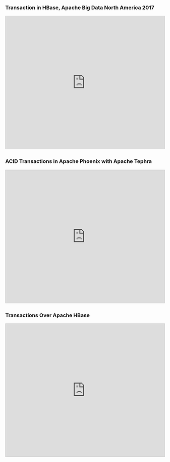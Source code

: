 <!--
 Licensed to the Apache Software Foundation (ASF) under one
 or more contributor license agreements. See the NOTICE file
 distributed with this work for additional information
 regarding copyright ownership. The ASF licenses this file
 to you under the Apache License, Version 2.0 (the
 "License"); you may not use this file except in compliance
 with the License. You may obtain a copy of the License at

     http://www.apache.org/licenses/LICENSE-2.0

 Unless required by applicable law or agreed to in writing, software
 distributed under the License is distributed on an "AS IS" BASIS,
 WITHOUT WARRANTIES OR CONDITIONS OF ANY KIND, either express or implied.
 See the License for the specific language governing permissions and
 limitations under the License.
-->

<head>
  <title>Presentations</title>
</head>

### Transaction in HBase, Apache Big Data North America 2017
<iframe src="http://www.slideshare.net/slideshow/embed_code/key/9UNt997afi3Kx6" width="510" height="420" frameborder="0" marginwidth="0" marginheight="0" scrolling="no" style="border:1px solid #CCC; border-width:1px; margin-bottom:5px; max-width: 100%;" allowfullscreen="true"> </iframe>

### ACID Transactions in Apache Phoenix with Apache Tephra
<iframe src="http://www.slideshare.net/slideshow/embed_code/key/D6S5HjMQqa76Fb" width="510" height="420" frameborder="0" marginwidth="0" marginheight="0" scrolling="no" style="border:1px solid #CCC; border-width:1px; margin-bottom:5px; max-width: 100%;" allowfullscreen="true"> </iframe>

### Transactions Over Apache HBase
<iframe src="http://www.slideshare.net/slideshow/embed_code/key/2uZHDOcB0nTIPf" width="510" height="420" frameborder="0" marginwidth="0" marginheight="0" scrolling="no" style="border:1px solid #CCC; border-width:1px; margin-bottom:5px; max-width: 100%;" allowfullscreen="true"> </iframe>

